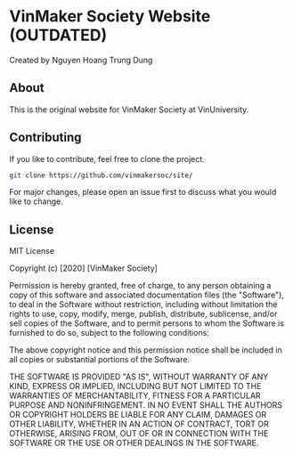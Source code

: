 # VinMaker Society Website (OUTDATED)
Created by Nguyen Hoang Trung Dung

## About
This is the original website for VinMaker Society at VinUniversity.

## Contributing
If you like to contribute, feel free to clone the project.
```bash
git clone https://github.com/vinmakersoc/site/
``` 
For major changes, please open an issue first to discuss what you would like to change.

## License
MIT License

Copyright (c) [2020] [VinMaker Society]

Permission is hereby granted, free of charge, to any person obtaining a copy of this software and associated documentation files (the "Software"), to deal in the Software without restriction, including without limitation the rights to use, copy, modify, merge, publish, distribute, sublicense, and/or sell copies of the Software, and to permit persons to whom the Software is furnished to do so, subject to the following conditions:

The above copyright notice and this permission notice shall be included in all copies or substantial portions of the Software.

THE SOFTWARE IS PROVIDED "AS IS", WITHOUT WARRANTY OF ANY KIND, EXPRESS OR IMPLIED, INCLUDING BUT NOT LIMITED TO THE WARRANTIES OF MERCHANTABILITY, FITNESS FOR A PARTICULAR PURPOSE AND NONINFRINGEMENT. IN NO EVENT SHALL THE AUTHORS OR COPYRIGHT HOLDERS BE LIABLE FOR ANY CLAIM, DAMAGES OR OTHER LIABILITY, WHETHER IN AN ACTION OF CONTRACT, TORT OR OTHERWISE, ARISING FROM, OUT OF OR IN CONNECTION WITH THE SOFTWARE OR THE USE OR OTHER DEALINGS IN THE SOFTWARE.
